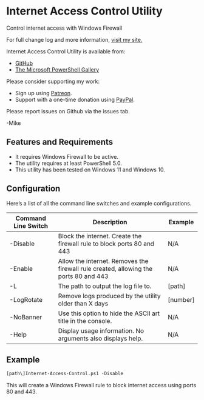 # Internet Access Control Utility

Control internet access with Windows Firewall

For full change log and more information, [visit my site.](https://gal.vin/utils/internet-access-control-utility/)

Internet Access Control Utility is available from:

* [GitHub](https://github.com/Digressive/Internet-Access-Control)
* [The Microsoft PowerShell Gallery](https://www.powershellgallery.com/packages/Internet-Access-Control)

Please consider supporting my work:

* Sign up using [Patreon](https://www.patreon.com/mikegalvin).
* Support with a one-time donation using [PayPal](https://www.paypal.me/digressive).

Please report issues on Github via the issues tab.

-Mike

## Features and Requirements

* It requires Windows Firewall to be active.
* The utility requires at least PowerShell 5.0.
* This utility has been tested on Windows 11 and Windows 10.

## Configuration

Here’s a list of all the command line switches and example configurations.

| Command Line Switch | Description | Example |
| ------------------- | ----------- | ------- |
| -Disable | Block the internet. Create the firewall rule to block ports 80 and 443 | N/A |
| -Enable | Allow the internet. Removes the firewall rule created, allowing the ports 80 and 443 | N/A |
| -L | The path to output the log file to. | [path\] |
| -LogRotate | Remove logs produced by the utility older than X days | [number] |
| -NoBanner | Use this option to hide the ASCII art title in the console. | N/A |
| -Help | Display usage information. No arguments also displays help. | N/A |

## Example

``` txt
[path\]Internet-Access-Control.ps1 -Disable
```

This will create a Windows Firewall rule to block internet access using ports 80 and 443.

